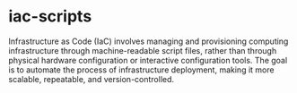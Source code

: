 # iac-scripts
Infrastructure as Code (IaC) involves managing and provisioning computing infrastructure through machine-readable script files, rather than through physical hardware configuration or interactive configuration tools. The goal is to automate the process of infrastructure deployment, making it more scalable, repeatable, and version-controlled.
